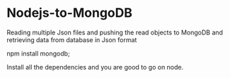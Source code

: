 # Nodejs-to-MongoDB
Reading multiple Json files and pushing the read objects to MongoDB and retrieving data from database in Json format

npm install mongodb;

Install all the dependencies and you are good to go on node.
